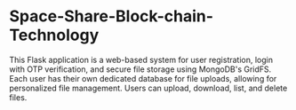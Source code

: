 # Space-Share-Block-chain-Technology
This Flask application is a web-based system for user registration, login with OTP verification, and secure file storage using MongoDB's GridFS. Each user has their own dedicated database for file uploads, allowing for personalized file management. Users can upload, download, list, and delete files. 
